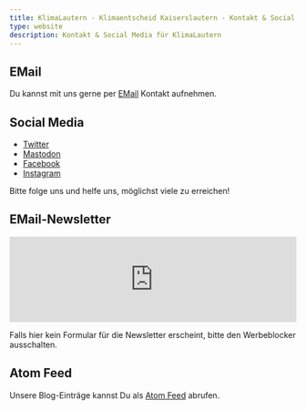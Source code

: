 ```yaml
---
title: KlimaLautern - Klimaentscheid Kaiserslautern - Kontakt & Social Media
type: website
description: Kontakt & Social Media für KlimaLautern
---
```


## EMail

Du kannst mit uns gerne per [EMail](mailto:info@klimalautern.de) Kontakt aufnehmen.

## Social Media

* [Twitter](https://twitter.com/KlimaLautern)
* <a rel="me"
href="https://climatejustice.social/@KlimaLautern">Mastodon</a>
* [Facebook](https://www.facebook.com/KlimaLautern)
* [Instagram](https://www.instagram.com/klimalautern/)

Bitte folge uns und helfe uns, möglichst viele zu erreichen!

## EMail-Newsletter

<iframe class="mj-w-res-iframe" frameborder="0" scrolling="no" marginheight="0" marginwidth="0" src="https://app.mailjet.com/widget/iframe/7RcH/ORm" width="100%"></iframe>

<script type="text/javascript" src="https://app.mailjet.com/statics/js/iframeResizer.min.js"></script>

Falls hier kein Formular für die Newsletter erscheint, bitte den
Werbeblocker ausschalten.

## Atom Feed

Unsere Blog-Einträge kannst Du als [Atom Feed](/feed.xml) abrufen. 
